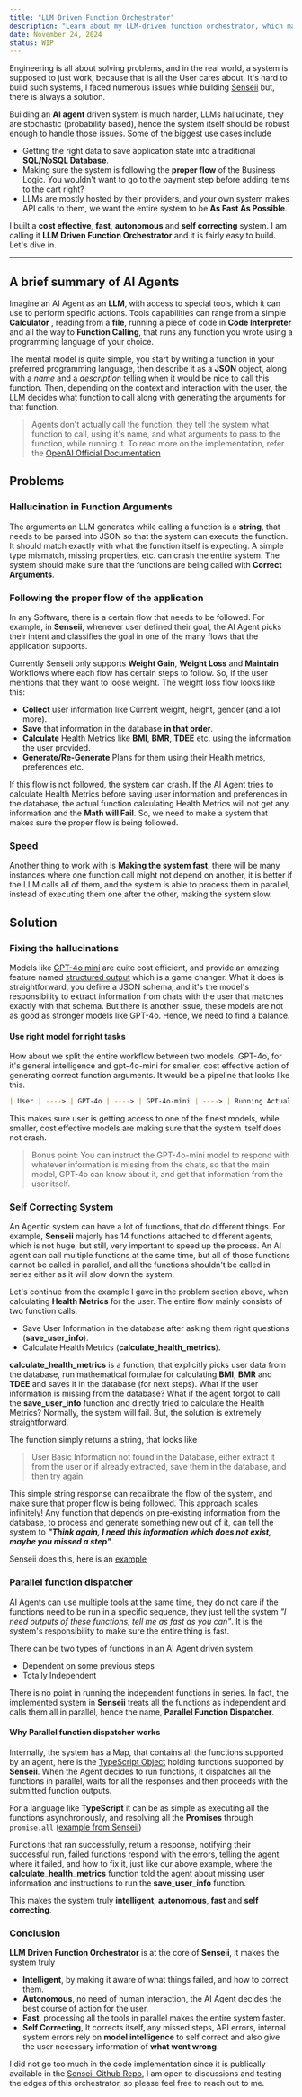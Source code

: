 ```yaml
---
title: "LLM Driven Function Orchestrator"
description: "Learn about my LLM-driven function orchestrator, which makes AI Agent driven systems Fast, Autonomous, Robust and Self Correcting"
date: November 24, 2024
status: WIP
---
```


Engineering is all about solving problems, and in the real world, a system
is supposed to just work, because that is all the User cares about. It's
hard to build such systems, I faced numerous issues while building [Senseii](https://www.senseii.in)
but, there is always a solution.

Building an **AI agent** driven system is much harder, LLMs hallucinate, they
are stochastic (probability based), hence the system itself should be
robust enough to handle those issues. Some of the biggest use cases include

- Getting the right data to save application state into a traditional
  **SQL/NoSQL Database**.
- Making sure the system is following the **proper flow** of the Business Logic.
  You wouldn't want to go to the payment step before adding items to the cart
  right?
- LLMs are mostly hosted by their providers, and your own system makes API calls
  to them, we want the entire system to be **As Fast As Possible**.

I built a **cost effective**, **fast**, **autonomous** and **self correcting** system.
I am calling it **LLM Driven Function Orchestrator** and it is fairly easy to
build. Let's dive in.

---

## A brief summary of AI Agents

Imagine an AI Agent as an **LLM**, with access to special tools, which it can use
to perform specific actions. Tools capabilities can range from a simple **Calculator**
, reading from a **file**, running a piece of code in **Code Interpreter** and all
the way to **Function Calling**, that runs any function you wrote using a
programming language of your choice.

The mental model is quite simple, you start by writing a function in your
preferred programming language, then describe it as a **JSON** object, along with
a _name_ and a _description_ telling when it would be nice to call this function.
Then, depending on the context and interaction with the user, the LLM decides
what function to call along with generating the arguments for that function.

> Agents don't actually call the function, they tell the system what function
> to call, using it's name, and what arguments to pass to the function, while running
> it. To read more on the implementation, refer the [OpenAI Official Documentation](https://platform.openai.com/docs/assistants/tools/function-calling)

## Problems

### Hallucination in Function Arguments

The arguments an LLM generates while calling a function is a **string**, that needs
to be parsed into JSON so that the system can execute the function. It should match
exactly with what the function itself is expecting. A simple type mismatch, missing
properties, etc. can crash the entire system. The system should make sure that
the functions are being called with **Correct Arguments**.

### Following the proper flow of the application

In any Software, there is a certain flow that needs to be followed. For example,
in **Senseii**, whenever user defined their goal, the AI Agent picks their intent
and classifies the goal in one of the many flows that the application supports.

Currently Senseii only supports **Weight Gain**, **Weight Loss** and **Maintain**
Workflows where each flow has certain steps to follow. So, if the user
mentions that they want to loose weight. The weight loss flow looks like this:

- **Collect** user information like Current weight, height, gender (and a lot more).
- **Save** that information in the database **in that order**.
- **Calculate** Health Metrics like **BMI**, **BMR**, **TDEE** etc. using the
  information the user provided.
- **Generate/Re-Generate** Plans for them using their Health metrics, preferences
  etc.

If this flow is not followed, the system can crash. If the AI Agent tries to
calculate Health Metrics before saving user information and preferences in the database,
the actual function calculating Health Metrics will not get any information and the
**Math will Fail**. So, we need to make a system that makes sure the proper
flow is being followed.

### Speed

Another thing to work with is **Making the system fast**, there will be many
instances where one function call might not depend on another, it is better
if the LLM calls all of them, and the system is able to process them in parallel,
instead of executing them one after the other, making the system slow.

## Solution

### Fixing the hallucinations

Models like [GPT-4o mini](https://openai.com/index/gpt-4o-mini-advancing-cost-efficient-intelligence/)
are quite cost efficient, and provide an amazing feature named [structured output](https://platform.openai.com/docs/guides/structured-outputs)
which is a game changer. What it does is straightforward, you define a JSON schema,
and it's the model's responsibility to extract information from chats with the user
that matches exactly with that schema. But there is another issue, these models are
not as good as stronger models like GPT-4o. Hence, we need to find a balance.

#### Use right model for right tasks

How about we split the entire workflow between two models. GPT-4o, for it's general
intelligence and gpt-4o-mini for smaller, cost effective action of generating correct
function arguments. It would be a pipeline that looks like this.

```md
| User | ----> | GPT-4o | ----> | GPT-4o-mini | ----> | Running Actual Function Code |
```

This makes sure user is getting access to one of the finest models, while smaller,
cost effective models are making sure that the system itself does not crash.

> Bonus point: You can instruct the GPT-4o-mini model to respond with whatever information
> is missing from the chats, so that the main model, GPT-4o can know about it, and
> get that information from the user itself.

### Self Correcting System

An Agentic system can have a lot of functions, that do different things. For example,
**Senseii** majorly has 14 functions attached to different agents, which is not huge,
but still, very important to speed up the process. An AI agent can call multiple
functions at the same time, but all of those functions cannot be called in
parallel, and all the functions shouldn't be called in series either as it will
slow down the system.

Let's continue from the example I gave in the problem section above, when calculating
**Health Metrics** for the user. The entire flow mainly consists of two function
calls.

- Save User Information in the database after asking them right questions (**save_user_info**).
- Calculate Health Metrics (**calculate_health_metrics**).

**calculate_health_metrics** is a function, that explicitly picks user data from
the database, run mathematical formulae for calculating **BMI**, **BMR**
and **TDEE** and saves it in the database (for next steps). What if the user
information is missing from the database? What if the agent forgot to call the
**save_user_info** function and directly tried to calculate the Health Metrics?
Normally, the system will fail. But, the solution is extremely straightforward.

The function simply returns a string, that looks like

> User Basic Information not
> found in the Database, either extract it from the user or if already extracted,
> save them in the database, and then try again.

This simple string response can recalibrate the flow of the system, and make sure
that proper flow is being followed. This approach scales infinitely! Any function
that depends on pre-existing information from the database, to process and generate
something new out of it, can tell the system to **_"Think again, I need this information
which does not exist, maybe you missed a step"_**.

Senseii does this, here is an [example](https://github.com/Senseii-ai/senseii-backend/blob/main/src/services/scientific/metrics.calculator.ts#L56)

### Parallel function dispatcher

AI Agents can use multiple tools at the same time, they do not care if the functions
need to be run in a specific sequence, they just tell the system _"I need outputs
of these functions, tell me as fast as you can"_. It is the system's responsibility
to make sure the entire thing is fast.

There can be two types of functions in an AI Agent driven system

- Dependent on some previous steps
- Totally Independent

There is no point in running the independent functions in series. In fact, the implemented
system in **Senseii** treats all the functions as independent and calls them all
in parallel, hence the name, **Parallel Function Dispatcher**.

#### Why Parallel function dispatcher works

Internally, the system has a Map, that contains all the functions supported by an
agent, here is the [TypeScript Object](https://github.com/Senseii-ai/senseii-backend/blob/05b534098a4e00e31cea39d9b1eb7fbc41d5e821/src/services/openai/assistants/functions.ts#L10)
holding functions supported by **Senseii**. When the Agent decides to run functions,
it dispatches all the functions in parallel, waits for all the responses and then
proceeds with the submitted function outputs.

For a language like **TypeScript** it can be as simple as executing all the functions
asynchronously, and resolving all the **Promises** through `promise.all`
([example from Senseii](https://github.com/Senseii-ai/senseii-backend/blob/05b534098a4e00e31cea39d9b1eb7fbc41d5e821/src/services/openai/utils.ts#L197))

Functions that ran successfully, return a response, notifying their successful run,
failed functions respond with the errors, telling the agent where it failed, and
how to fix it, just like our above example, where the **calculate_health_metrics**
function told the agent about missing user information and instructions to run the
**save_user_info** function.

This makes the system truly **intelligent**, **autonomous**, **fast** and **self
correcting**.

### Conclusion

**LLM Driven Function Orchestrator** is at the core of **Senseii**, it makes the
system truly

- **Intelligent**, by making it aware of what things failed, and how to correct them.
- **Autonomous**, no need of human interaction, the AI Agent decides the best
  course of action for the user.
- **Fast**, processing all the tools in parallel makes the entire system faster.
- **Self Correcting**, It corrects itself, any missed steps, API errors,
  internal system errors rely on **model intelligence** to self correct and
  also give the user necessary information of **what went wrong**.

I did not go too much in the code implementation since it is publically
available in the [Senseii Github Repo](https://github.com/Senseii-ai/senseii-backend),
I am open to discussions and testing the edges of this orchestrator, so please
feel free to reach out to me.
